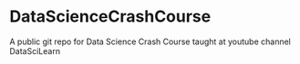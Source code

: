 # DataScienceCrashCourse
A public git repo for Data Science Crash Course taught at youtube channel DataSciLearn
